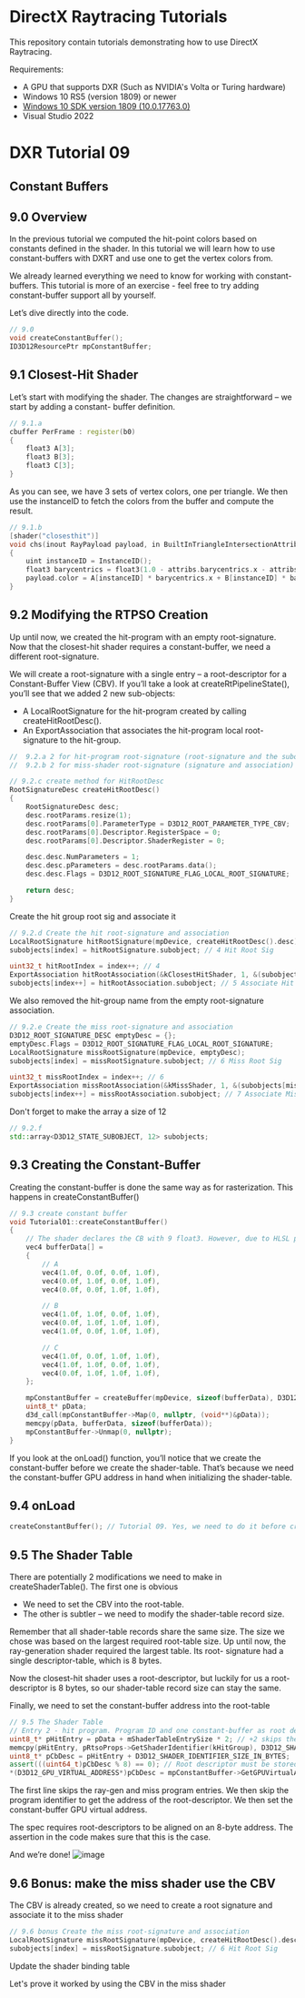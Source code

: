 DirectX Raytracing Tutorials
============
This repository contain tutorials demonstrating how to use DirectX Raytracing.

Requirements:
- A GPU that supports DXR (Such as NVIDIA's Volta or Turing hardware)
- Windows 10 RS5 (version 1809) or newer
- [Windows 10 SDK version 1809 (10.0.17763.0)](https://developer.microsoft.com/en-us/windows/downloads/sdk-archive)
- Visual Studio 2022

# DXR Tutorial 09
## Constant Buffers

## 9.0 Overview
In the previous tutorial we computed the hit-point colors based on constants defined in the shader. In
this tutorial we will learn how to use constant-buffers with DXRT and use one to get the vertex colors
from.

We already learned everything we need to know for working with constant-buffers. This tutorial is more
of an exercise - feel free to try adding constant-buffer support all by yourself.

Let’s dive directly into the code.
```c++
// 9.0 
void createConstantBuffer();
ID3D12ResourcePtr mpConstantBuffer;
```

## 9.1 Closest-Hit Shader
Let’s start with modifying the shader. The changes are straightforward – we start by adding a constant-
buffer definition.
```c++
// 9.1.a
cbuffer PerFrame : register(b0)
{
    float3 A[3];
    float3 B[3];
    float3 C[3];
}
```

As you can see, we have 3 sets of vertex colors, one per triangle. We then use the instanceID to fetch
the colors from the buffer and compute the result.
```c++
// 9.1.b
[shader("closesthit")]
void chs(inout RayPayload payload, in BuiltInTriangleIntersectionAttributes attribs)
{
    uint instanceID = InstanceID();
    float3 barycentrics = float3(1.0 - attribs.barycentrics.x - attribs.barycentrics.y, attribs.barycentrics.x, attribs.barycentrics.y);
    payload.color = A[instanceID] * barycentrics.x + B[instanceID] * barycentrics.y + C[instanceID] * barycentrics.z;
}
```

## 9.2 Modifying the RTPSO Creation
Up until now, we created the hit-program with an empty root-signature. Now that the closest-hit shader
requires a constant-buffer, we need a different root-signature.

We will create a root-signature with a single entry – a root-descriptor for a Constant-Buffer View (CBV).
If you’ll take a look at createRtPipelineState(), you’ll see that we added 2 new sub-objects:
* A LocalRootSignature for the hit-program created by calling createHitRootDesc().
* An ExportAssociation that associates the hit-program local root-signature to the hit-group.
```c++
//  9.2.a 2 for hit-program root-signature (root-signature and the subobject association)
//  9.2.b 2 for miss-shader root-signature (signature and association)
```
```c++
// 9.2.c create method for HitRootDesc
RootSignatureDesc createHitRootDesc()
{
    RootSignatureDesc desc;
    desc.rootParams.resize(1);
    desc.rootParams[0].ParameterType = D3D12_ROOT_PARAMETER_TYPE_CBV;
    desc.rootParams[0].Descriptor.RegisterSpace = 0;
    desc.rootParams[0].Descriptor.ShaderRegister = 0;

    desc.desc.NumParameters = 1;
    desc.desc.pParameters = desc.rootParams.data();
    desc.desc.Flags = D3D12_ROOT_SIGNATURE_FLAG_LOCAL_ROOT_SIGNATURE;

    return desc;
}
```
Create the hit group root sig and associate it
```c++
// 9.2.d Create the hit root-signature and association
LocalRootSignature hitRootSignature(mpDevice, createHitRootDesc().desc);
subobjects[index] = hitRootSignature.subobject; // 4 Hit Root Sig

uint32_t hitRootIndex = index++; // 4
ExportAssociation hitRootAssociation(&kClosestHitShader, 1, &(subobjects[hitRootIndex]));
subobjects[index++] = hitRootAssociation.subobject; // 5 Associate Hit Root Sig to Hit Group
```

We also removed the hit-group name from the empty root-signature association.
```c++
// 9.2.e Create the miss root-signature and association
D3D12_ROOT_SIGNATURE_DESC emptyDesc = {};
emptyDesc.Flags = D3D12_ROOT_SIGNATURE_FLAG_LOCAL_ROOT_SIGNATURE;
LocalRootSignature missRootSignature(mpDevice, emptyDesc);
subobjects[index] = missRootSignature.subobject; // 6 Miss Root Sig

uint32_t missRootIndex = index++; // 6
ExportAssociation missRootAssociation(&kMissShader, 1, &(subobjects[missRootIndex]));
subobjects[index++] = missRootAssociation.subobject; // 7 Associate Miss Root Sig to Miss Shader
```
Don't forget to make the array a size of 12
```c++
// 9.2.f
std::array<D3D12_STATE_SUBOBJECT, 12> subobjects;
```

## 9.3 Creating the Constant-Buffer
Creating the constant-buffer is done the same way as for rasterization. This happens in
createConstantBuffer()
```c++
// 9.3 create constant buffer
void Tutorial01::createConstantBuffer()
{
    // The shader declares the CB with 9 float3. However, due to HLSL packing rules, we create the CB with 9 float4 (each float3 needs to start on a 16-byte boundary)
    vec4 bufferData[] =
    {
        // A
        vec4(1.0f, 0.0f, 0.0f, 1.0f),
        vec4(0.0f, 1.0f, 0.0f, 1.0f),
        vec4(0.0f, 0.0f, 1.0f, 1.0f),

        // B
        vec4(1.0f, 1.0f, 0.0f, 1.0f),
        vec4(0.0f, 1.0f, 1.0f, 1.0f),
        vec4(1.0f, 0.0f, 1.0f, 1.0f),

        // C
        vec4(1.0f, 0.0f, 1.0f, 1.0f),
        vec4(1.0f, 1.0f, 0.0f, 1.0f),
        vec4(0.0f, 1.0f, 1.0f, 1.0f),
    };

    mpConstantBuffer = createBuffer(mpDevice, sizeof(bufferData), D3D12_RESOURCE_FLAG_NONE, D3D12_RESOURCE_STATE_GENERIC_READ, kUploadHeapProps);
    uint8_t* pData;
    d3d_call(mpConstantBuffer->Map(0, nullptr, (void**)&pData));
    memcpy(pData, bufferData, sizeof(bufferData));
    mpConstantBuffer->Unmap(0, nullptr);
}
```
If you look at the onLoad() function, you’ll notice that we create the constant-buffer before we create the shader-table. That’s because we need the constant-buffer GPU address in hand when initializing the
shader-table.
## 9.4 onLoad
```c++
createConstantBuffer(); // Tutorial 09. Yes, we need to do it before creating the shader-table
```

## 9.5 The Shader Table
There are potentially 2 modifications we need to make in createShaderTable(). The first one is obvious
* We need to set the CBV into the root-table. 
* The other is subtler – we need to modify the shader-table record size.

Remember that all shader-table records share the same size. The size we chose was based on the largest
required root-table size. Up until now, the ray-generation shader required the largest table. Its root-
signature had a single descriptor-table, which is 8 bytes.

Now the closest-hit shader uses a root-descriptor, but luckily for us a root-descriptor is 8 bytes, so our
shader-table record size can stay the same.

Finally, we need to set the constant-buffer address into the root-table
```c++
// 9.5 The Shader Table
// Entry 2 - hit program. Program ID and one constant-buffer as root descriptor    
uint8_t* pHitEntry = pData + mShaderTableEntrySize * 2; // +2 skips the ray-gen and miss entries
memcpy(pHitEntry, pRtsoProps->GetShaderIdentifier(kHitGroup), D3D12_SHADER_IDENTIFIER_SIZE_IN_BYTES);
uint8_t* pCbDesc = pHitEntry + D3D12_SHADER_IDENTIFIER_SIZE_IN_BYTES;  // Adding `progIdSize` gets us to the location of the constant-buffer entry
assert(((uint64_t)pCbDesc % 8) == 0); // Root descriptor must be stored at an 8-byte aligned address
*(D3D12_GPU_VIRTUAL_ADDRESS*)pCbDesc = mpConstantBuffer->GetGPUVirtualAddress();
```

The first line skips the ray-gen and miss program entries. We then skip the program identifier to get the
address of the root-descriptor. We then set the constant-buffer GPU virtual address.

The spec requires root-descriptors to be aligned on an 8-byte address. The assertion in the code makes
sure that this is the case.

And we’re done!
![image](https://user-images.githubusercontent.com/17934438/221318621-82e15186-8c2c-41ff-843d-3f68235d8715.png)

## 9.6 Bonus: make the miss shader use the CBV
The CBV is already created, so we need to create a root signature and associate it to the miss shader
```c++
// 9.6 bonus Create the miss root-signature and association
LocalRootSignature missRootSignature(mpDevice, createHitRootDesc().desc);
subobjects[index] = missRootSignature.subobject; // 6 Hit Root Sig
```
Update the shader binding table


Let's prove it worked by using the CBV in the miss shader



